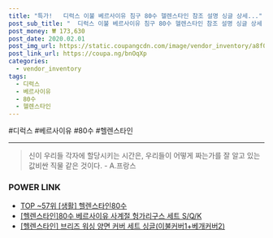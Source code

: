 ```yaml
--- 
title: "특가!   디럭스 이불 베르사이유 침구 80수 헬렌스타인 참조 설명 싱글 상세..." 
post_sub_title: "  디럭스 이불 베르사이유 침구 80수 헬렌스타인 참조 설명 싱글 상세 패키지" 
post_money: ₩ 173,630 
post_date: 2020.02.01 
post_img_url: https://static.coupangcdn.com/image/vendor_inventory/a8f0/40ad1a986e85aa0cf31bbb09a33cc6cd63d587115ba34584c0479eae6ad2.jpg 
post_link_url: https://coupa.ng/bnOqXp 
categories: 
  - vendor_inventory 
tags: 
  - 디럭스 
  - 베르사이유 
  - 80수 
  - 헬렌스타인 
--- 
```

  #디럭스 #베르사이유 #80수 #헬렌스타인 
<hr> 

> 신이 우리들 각자에 할당시키는 시간은, 우리들이 어떻게 짜는가를 잘 알고 있는 값비싼 직물 같은 것이다. - A.프랑스 


### POWER LINK

* <a href="https://blog.naver.com/fasyy4321/221782584978" target="_blank"> TOP ~57위 [생활] 헬렌스타인80수</a>
* <a href="https://blog.naver.com/fasyy4321/221792035159" target="_blank">[헬렌스타인]80수 베르사이유 사계절 헝가리구스 세트 S/Q/K</a>
* <a href="https://blog.naver.com/santokki14/221786468881" target="_blank">[헬렌스타인] 브리즈 워싱 양면 커버 세트 싱글(이불커버1+베개커버2)</a>
